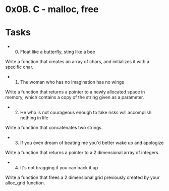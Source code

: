 # 0x0B. C - malloc, free
# Tasks
* 0. Float like a butterfly, sting like a bee

Write a function that creates an array of chars, and initializes it with a specific char.
* 1. The woman who has no imagination has no wings

Write a function that returns a pointer to a newly allocated space in memory, which contains a copy of the string given as a parameter.
* 2. He who is not courageous enough to take risks will accomplish nothing in life

Write a function that concatenates two strings.
* 3. If you even dream of beating me you'd better wake up and apologize

Write a function that returns a pointer to a 2 dimensional array of integers.
* 4. It's not bragging if you can back it up

Write a function that frees a 2 dimensional grid previously created by your alloc_grid function.